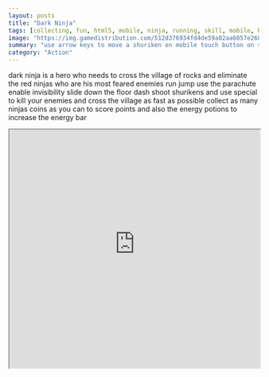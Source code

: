 ```yaml
---
layout: posts
title: "Dark Ninja"
tags: [collecting, fun, html5, mobile, ninja, running, skill, mobile, html5, fun, free, online, games, oyna, game, free, games, play, play, games]
image: "https://img.gamedistribution.com/512d376934fd4de59a82aa6057e268c6-512x384.jpeg"
summary: "use arrow keys to move a shuriken on mobile touch button on screen  free online games oyna game free games play play games"
category: "Action"
---
```


dark ninja is a hero who needs to cross the village of rocks and eliminate the red ninjas who are his most feared enemies run jump use the parachute enable invisibility slide down the floor dash shoot shurikens and use special to kill your enemies and cross the village as fast as possible collect as many ninjas coins as you can to score points and also the energy potions to increase the energy bar

<iframe width="100%" height="480px;" src="https://html5.gamedistribution.com/512d376934fd4de59a82aa6057e268c6/"></iframe>